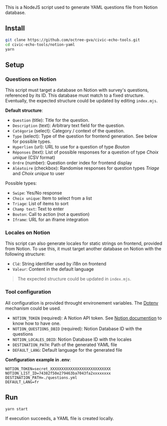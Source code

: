 This is a NodeJS script used to generate YAML questions file from Notion database.

## Install

```bash
git clone https://github.com/octree-gva/civic-echo-tools.git
cd civic-echo-tools/notion-yaml
yarn
```

## Setup

### Questions on Notion

This script must target a database on Notion with survey's questions, referenced by its ID.
This database must match to a fixed structure. Eventually, the expected structure could be updated by editing `index.mjs`.

**Default structure**:

- `Question` (title): Title for the question.
- `Description` (text): Arbitrary text field for the question.
- `Catégorie` (select): Category / context of the question.
- `Type` (select): Type of the question for frontend generation. See below for possible types.
- `Hyperlien` (url): URL to use for a question of type _Bouton_
- `Réponses` (text): List of possible responses for a question of type _Choix unique_ (CSV format)
- `Ordre` (number): Question order index for frontend display
- `Aléatoire` (checkbox): Randomise responses for question types _Triage_ and _Choix unique_ to user

Possible types:

- `Swipe`: Yes/No response
- `Choix unique`: Item to select from a list
- `Triage`: List of items to sort
- `Champ text`: Text to enter
- `Bouton`: Call to action (not a question)
- `Iframe`: URL for an iframe integration

### Locales on Notion

This script can also generate locales for static strings on frontend, provided from Notion.
To use this, it must target another database on Notion with the following structure:

- `Clé`: String identifier used by i18n on frontend
- `Valeur`: Content in the default language

> The expected structure could be updated in `index.mjs`.

### Tool configuration

All configuration is provided throught environement variables.
The [Dotenv](https://www.dotenv.org/) mechanism could be used.

- `NOTION_TOKEN` (required): A Notion API token. See [Notion documention](https://developers.notion.com/docs/getting-started) to know how to have one.
- `NOTION_QUESTIONS_DBID` (required): Notion Database ID with the questions
- `NOTION_LOCALES_DBID`: Notion Database ID with the locales
- `DESTINATION_PATH`: Path of the generated YAML file
- `DEFAULT_LANG`: Default language for the generated file

**Configuration example in .env**:

```.env
NOTION_TOKEN=secret_XXXXXXXXXXXXXXXXXXXXXXXXXXX
NOTION_LIST_ID=74382f50e279463ba7043fa2xxxxxxxx
DESTINATION_PATH=./questions.yml
DEFAULT_LANG=fr
```

## Run

```bash
yarn start
```

If execution succeeds, a YAML file is created locally.
